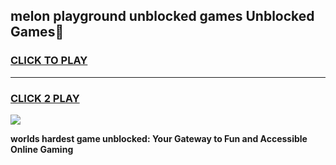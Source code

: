 
## melon playground unblocked games Unblocked Games👋
<h3>
<a href="https://premium.freeplayer.one?title=melon_playground_unblocked_games&ref=16F">CLICK TO PLAY</a></h3>
<hr>

<h3>
<a href="https://premium.freeplayer.one?title=melon_playground_unblocked_games&ref=16F">CLICK 2 PLAY</a>
  
</h3>

<a href="https://premium.freeplayer.one?title=melon_playground_unblocked_games&ref=16F/"><img src="https://clearcache.store/games.png"></a>


**worlds hardest game unblocked: Your Gateway to Fun and Accessible Online Gaming**

